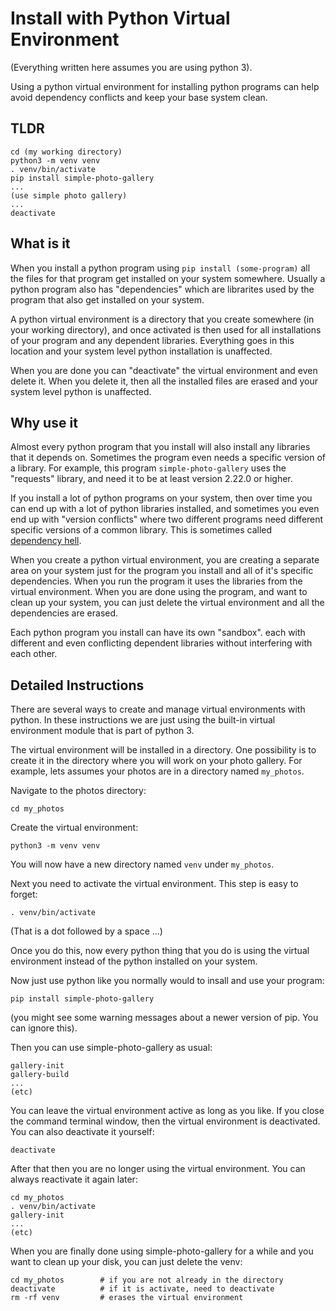 Install with Python Virtual Environment
=======================================

(Everything written here assumes you are using python 3).

Using a python virtual environment for installing python programs can help
avoid dependency conflicts and keep your base system clean.

## TLDR

```
cd (my working directory)
python3 -m venv venv
. venv/bin/activate
pip install simple-photo-gallery
...
(use simple photo gallery)
...
deactivate
```

## What is it

When you install a python program using `pip install (some-program)` all the
files for that program get installed on your system somewhere. Usually a
python program also has "dependencies" which are librarites used by the program
that also get installed on your system.

A python virtual environment is a directory that you create somewhere (in your
working directory), and once activated is then used for all installations of
your program and any dependent libraries. Everything goes in this location and
your system level python installation is unaffected.

When you are done you can "deactivate" the virtual environment and even delete
it. When you delete it, then all the installed files are erased and your system
level python is unaffected.

## Why use it

Almost every python program that you install will also install any libraries
that it depends on. Sometimes the program even needs a specific version of a
library. For example, this program `simple-photo-gallery` uses the "requests"
library, and need it to be at least version 2.22.0 or higher.

If you install a lot of python programs on your system, then over time you can
end up with a lot of python libraries installed, and sometimes you even end up
with "version conflicts" where two different programs need different specific
versions of a common library. This is sometimes called
[dependency hell](https://en.wikipedia.org/wiki/Dependency_hell).

When you create a python virtual environment, you are creating a separate area
on your system just for the program you install and all of it's specific
dependencies. When you run the program it uses the libraries from the virtual
environment. When you are done using the program, and want to clean up your
system, you can just delete the virtual environment and all the dependencies
are erased.

Each python program you install can have its own "sandbox". each with different
and even conflicting dependent libraries without interfering with each other.

## Detailed Instructions

There are several ways to create and manage virtual environments with python.
In these instructions we are just using the built-in virtual environment module
that is part of python 3.

The virtual environment will be installed in a directory. One possibility is to
create it in the directory where you will work on your photo gallery. For
example, lets assumes your photos are in a directory named `my_photos`.

Navigate to the photos directory:

    cd my_photos

Create the virtual environment:

    python3 -m venv venv

You will now have a new directory named `venv` under `my_photos`.

Next you need to activate the virtual environment. This step is easy to forget:

    . venv/bin/activate

(That is a dot followed by a space ...)

Once you do this, now every python thing that you do is using the virtual
environment instead of the python installed on your system.

Now just use python like you normally would to insall and use your program:

    pip install simple-photo-gallery

(you might see some warning messages about a newer version of pip. You can
ignore this).

Then you can use simple-photo-gallery as usual:

    gallery-init
    gallery-build
    ...
    (etc)

You can leave the virtual environment active as long as you like. If you close
the command terminal window, then the virtual environment is deactivated. You
can also deactivate it yourself:

    deactivate

After that then you are no longer using the virtual environment. You can always
reactivate it again later:

    cd my_photos
    . venv/bin/activate
    gallery-init
    ...
    (etc)

When you are finally done using simple-photo-gallery for a while and you want
to clean up your disk, you can just delete the venv:

    cd my_photos        # if you are not already in the directory
    deactivate          # if it is activate, need to deactivate
    rm -rf venv         # erases the virtual environment
